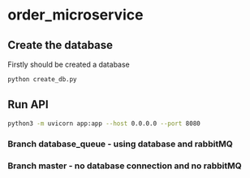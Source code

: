 # order_microservice
## Create the database
Firstly should be created a database
```bash
python create_db.py
```

## Run API
```bash
python3 -m uvicorn app:app --host 0.0.0.0 --port 8080
```

### Branch database_queue - using database and rabbitMQ
### Branch master - no database connection and no rabbitMQ
